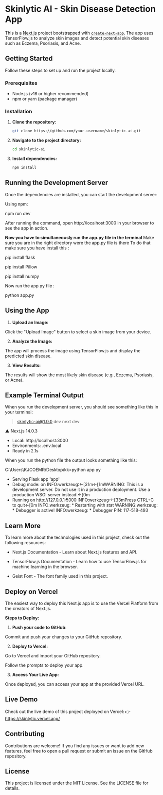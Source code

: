 # Skinlytic AI - Skin Disease Detection App

This is a [Next.js](https://nextjs.org) project bootstrapped with [`create-next-app`](https://nextjs.org/docs/app/api-reference/cli/create-next-app). The app uses TensorFlow.js to analyze skin images and detect potential skin diseases such as Eczema, Psoriasis, and Acne.

## Getting Started

Follow these steps to set up and run the project locally.

### Prerequisites

- Node.js (v18 or higher recommended)
- npm or yarn (package manager)

### Installation

1. **Clone the repository:**

   ```bash
   git clone https://github.com/your-username/skinlytic-ai.git

2. **Navigate to the project directory:**

   ```bash
   cd skinlytic-ai

3. **Install dependencies:**

   ```bash
   npm install

## Running the Development Server
Once the dependencies are installed, you can start the development server:

Using npm:

npm run dev

After running the command, open http://localhost:3000 in your browser to see the app in action.

**Now you have to simultaneously run the app.py file in the terminal**
Make sure you are in the right directory were the app.py file is there
To do that make sure you have install this :

pip install flask

pip install Pillow

pip install numpy

Now run the app.py file :

python app.py

## Using the App
1. **Upload an Image:**

Click the "Upload Image" button to select a skin image from your device.

2. **Analyze the Image:**

The app will process the image using TensorFlow.js and display the predicted skin disease.

3. **View Results:**

The results will show the most likely skin disease (e.g., Eczema, Psoriasis, or Acne).

## Example Terminal Output
When you run the development server, you should see something like this in your terminal:

> skinlytic-ai@1.0.0 dev
> next dev

  ▲ Next.js 14.0.3
  - Local:        http://localhost:3000
  - Environments: .env.local
  - Ready in 2.1s

When you run the python file the output looks something like this:

C:\Users\KJCOEMR\Desktop\kk>python app.py
 * Serving Flask app 'app'
 * Debug mode: on
INFO:werkzeug:←[31m←[1mWARNING: This is a development server. Do not use it in a production deployment. Use a production WSGI server instead.←[0m
 * Running on http://127.0.0.1:5000
INFO:werkzeug:←[33mPress CTRL+C to quit←[0m
INFO:werkzeug: * Restarting with stat
WARNING:werkzeug: * Debugger is active!
INFO:werkzeug: * Debugger PIN: 117-518-493


## Learn More
To learn more about the technologies used in this project, check out the following resources:

- Next.js Documentation - Learn about Next.js features and API.

- TensorFlow.js Documentation - Learn how to use TensorFlow.js for machine learning in the browser.

- Geist Font - The font family used in this project.

## Deploy on Vercel
The easiest way to deploy this Next.js app is to use the Vercel Platform from the creators of Next.js.

**Steps to Deploy:**
1. **Push your code to GitHub:**

Commit and push your changes to your GitHub repository.

2. **Deploy to Vercel:**

Go to Vercel and import your GitHub repository.

Follow the prompts to deploy your app.

3. **Access Your Live App:**

Once deployed, you can access your app at the provided Vercel URL.

## Live Demo
Check out the live demo of this project deployed on Vercel:
👉 https://skinlytic.vercel.app/  

## Contributing
Contributions are welcome! If you find any issues or want to add new features, feel free to open a pull request or submit an issue on the GitHub repository.

## License
This project is licensed under the MIT License. See the LICENSE file for details.
